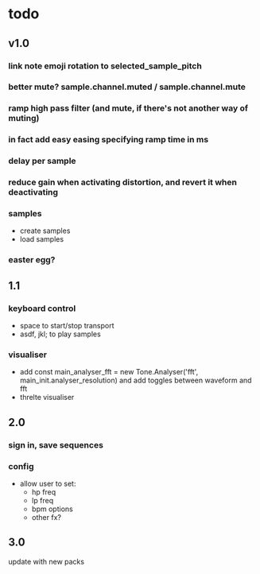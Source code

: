 # todo

## v1.0

### link note emoji rotation to selected_sample_pitch

### better mute? sample.channel.muted / sample.channel.mute

### ramp high pass filter (and mute, if there's not another way of muting)

### in fact add easy easing specifying ramp time in ms

### delay per sample

### reduce gain when activating distortion, and revert it when deactivating

### samples

- create samples
- load samples

### easter egg?

## 1.1

### keyboard control

- space to start/stop transport
- asdf, jkl; to play samples

### visualiser

- add const main_analyser_fft = new Tone.Analyser('fft', main_init.analyser_resolution) and add toggles between waveform and fft
- threlte visualiser

## 2.0

### sign in, save sequences

### config

- allow user to set:
  - hp freq
  - lp freq
  - bpm options
  - other fx?

## 3.0

update with new packs
